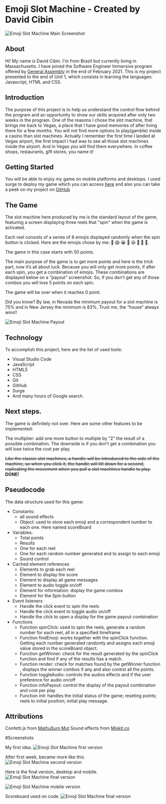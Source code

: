 # Emoji Slot Machine - Created by David Cibin
 
![Emoji Slot Machine Main Screenshot](images/screenshot-desktop.png)

## About
 
Hi! My name is David Cibin. I'm from Brazil but currently living in Massachusetts. I have joined the Software Engineer Immersive program offered by [General Assembly](https://www.generalassemb.ly) in the end of February 2021. This is my project presented to the end of Unit 1, which consists in learning the languages: Javascript, HTML and CSS.
 
## Introduction
The purpose of this project is to help us understand the control flow behind the program and an opportunity to show our skills acquired after only two weeks in the program. One of the reasons I chose the slot machine, that brings me back to Vegas, a place that I have good memories of after living there for a few months. You will not find more options to play(gamble) inside a casino than slot machines. Actually I remember the first time I landed at Vegas airport, the first impact I had was to see all those slot machines inside the airport. And in Vegas you will find them everywhere. In coffee shops, restaurants, gift stores, you name it! 
 
  
## Getting Started
 
You will be able to enjoy my game on mobile platforms and desktops. I used surge to deploy my game which you can access [here](http://emoji-slot.surge.sh/) and also you can take a peek on my project on [GitHub](https://github.com/DavidCibin/Emoji-Slot-Machine)
 
## The Game
 
The slot machine here produced by me is the standard layout of the game,  featuring a screen displaying three reels that "spin" when the game is activated. 
 
Each reel consists of a series of 8 emojis displayed randomly when the spin button is clicked. Here are the emojis chose by me: 🤢 😱 😭 🤬 😃 🤑 💎 🎰. 
 
The game in this case starts with 50 points.
 
The main purpose of the game is to get more points and here is the trick part, now it’s all about luck. Because you will only get more points, if after each spin, you get a combination of emojis. These combinations are displayed below on a “payout” screenshot. So, if you don’t get any of those combos you will lose 5 points on each spin.
 
The game will be over when it reaches 0 point.
 
Did you know?
By law, in Nevada the minimum payout for a slot machine is 75% and in New Jersey the minimum is 83%. Trust me, the “house” always wins!!

![Emoji Slot Machine Payout](images/payout.jpg)
 
## Technology
 
To accomplish this project, here are the list of used tools:
* Visual Studio Code
* JavaScript
* HTML5
* CSS
* Git
* GitHub
* Surge
* And many hours of Google search.
 
## Next steps.
 
The game is definitely not over. Here are some other features to be implemented:
 
The multiplier: add one more button to multiple by “2” the result of a possible combination. The downside is if you don’t get a combination you will lose twice the cost per play.
 
~~Like the classic slot machines, a handle will be introduced to the side of the machine, so when you click it, the handle will tilt down for a second, replicating the movement when you pull a slot machines handle to play.~~  **DONE!** 
 

## Pseudocode
 
The data structure used for this game:
 
* Constants:
    * all sound effects
    * Object: used to store each emoji and a correspondent number to each one. Here named scoreBoard
* Variables:
    * Total points
    * Results
    * One for each reel
    * One for each random number generated and to assign to each emoji
    * Sound control
* Cached element references
    * Elements to grab each reel
    * Element to display the score
    * Element to display all game messages
    * Element to audio toggle on/off
    * Element for information: display the game combos
    * Element for the Spin button
* Event listeners
    * Handle the click event to spin the reels
    * Handle the click event to toggle audio on/off
    * Handle the click to open a display for the game payout combination
* Functions
    * Function spinClick: used to spin the reels, generate a random number for each reel, all in a specified timeframe
    * Function findEmoji: works together with the spinClick function. Getting each number generated randomly and assigns each emoji value stored in the scoreBoard object. 
    * Function getWinner: check for the result generated by the spinClick function and find if any of the results has a match.
    * Function render: check for matches found by the getWinner function , displays the winner combos if any and also control all the points. 
    * Function toggleAudio: controls the audios effects and if the user preference for audio on/off
    * Function infoPayout: control the display of the payout combination and cost per play
    * Function init: handles the initial status of the game; reseting points; reels to initial position; initial play message.


## Attributions

Confetti.js from [MathuSum Mut](https://github.com/mathusummut/confetti.js)
Sound effects from [Mixkit.co](https://mixkit.co/)

#Screenshots

My first idea.
![Emoji Slot Machine first version](images/wireframe-original.jpg)

After first week, became more like this.
![Emoji Slot Machine second version](images/wireframe-new.jpg)

Here is the final version, desktop and mobile.
![Emoji Slot Machine final version](images/screenshot-desktop.png)

![Emoji Slot Machine mobile version](images/screenshot-smartphone.png)

Scoreboard used on code.
![Emoji Slot Machine final version](images/scoreBoard.png)




 
 

